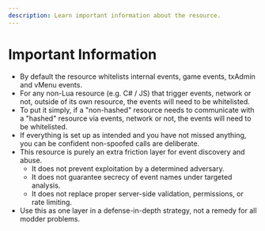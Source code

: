 ```yaml
---
description: Learn important information about the resource.
---
```


# Important Information

* By default the resource whitelists internal events, game events, txAdmin and vMenu events.
* For any non-Lua resource (e.g. C# / JS) that trigger events, network or not, outside of its own resource, the events will need to be whitelisted.
* To put it simply, if a "non-hashed" resource needs to communicate with a "hashed" resource via events, network or not, the events will need to be whitelisted.
* If everything is set up as intended and you have not missed anything, you can be confident non-spoofed calls are deliberate.
* This resource is purely an extra friction layer for event discovery and abuse.
  * It does not prevent exploitation by a determined adversary.
  * It does not guarantee secrecy of event names under targeted analysis.
  * It does not replace proper server-side validation, permissions, or rate limiting.
* Use this as one layer in a defense-in-depth strategy, not a remedy for all modder problems.
